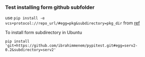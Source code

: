### Test installing form github subfolder

use `pip install -e vcs+protocol://repo_url/#egg=pkg&subdirectory=pkg_dir` from [ref](https://pip.pypa.io/en/stable/reference/pip_install/#vcs-support)


To install form subdirectory in Ubuntu

```
pip install 'git+https://github.com/ibrahimmenem/pypitest.git#egg=serv2-0.2&subdirectory=serv2'
```
